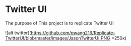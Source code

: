 # Twitter UI

The purpose of This project is to replicate Twitter UI


![alt twitter](https://github.com/qwang216/Replicate-TwitterUI/blob/master/images/JasonTwitterUI.PNG =250x)   


